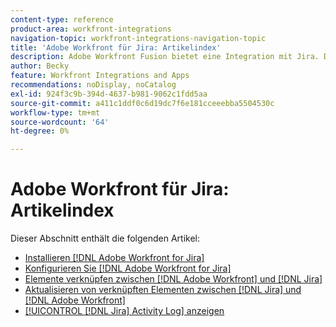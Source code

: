 ```yaml
---
content-type: reference
product-area: workfront-integrations
navigation-topic: workfront-integrations-navigation-topic
title: 'Adobe Workfront für Jira: Artikelindex'
description: Adobe Workfront Fusion bietet eine Integration mit Jira. Dieser Artikel enthält Links zu Anweisungen für die Installation und Konfiguration dieser Integrationen sowie für deren Verwendung in der täglichen Arbeit.
author: Becky
feature: Workfront Integrations and Apps
recommendations: noDisplay, noCatalog
exl-id: 924f3c9b-394d-4637-b981-9062c1fdd5aa
source-git-commit: a411c1ddf0c6d19dc7f6e181cceeebba5504530c
workflow-type: tm+mt
source-wordcount: '64'
ht-degree: 0%

---
```


# Adobe Workfront für Jira: Artikelindex

<!-- Audited: 5/2025 -->

Dieser Abschnitt enthält die folgenden Artikel:

* [Installieren [!DNL Adobe Workfront for Jira]](../../workfront-integrations-and-apps/use-workfront-with-jira/install-workfront-for-jira.md)
* [Konfigurieren Sie [!DNL Adobe Workfront for Jira]](../../workfront-integrations-and-apps/use-workfront-with-jira/configure-workfront-for-jira.md)
* [Elemente verknüpfen zwischen [!DNL Adobe Workfront] und [!DNL Jira]](../../workfront-integrations-and-apps/use-workfront-with-jira/link-items-between-wf-jira.md)
* [Aktualisieren von verknüpften Elementen zwischen [!DNL Jira] und [!DNL Adobe Workfront]](../../workfront-integrations-and-apps/use-workfront-with-jira/update-linked-items-between-jira-wf.md)
* [[!UICONTROL [!DNL Jira] Activity Log] anzeigen](../../workfront-integrations-and-apps/use-workfront-with-jira/view-the-jira-activity-log.md)
